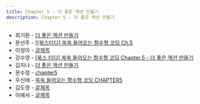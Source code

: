 ```yaml
---
title: Chapter 5 - 더 좋은 액션 만들기
description: Chapter 5 - 더 좋은 액션 만들기
---
```


- 최기환 - [더 좋은 액션 만들기](https://circular-error-a3d.notion.site/aa353f6137804358830af69395c8f380?pvs=4)
- 문선주 - [[[북스터디] 쏙쏙 들어오는 함수형 코딩 Ch.5](https://moonsun-blog.vercel.app/function-5)
- 이정아 - [글제목](링크)
- 강수영 - [[북스 터디] 쏙쏙 들어오는 함수형 코딩 Chapter.5 - 더 좋은 액션 만들기](https://velog.io/@sooyoung15928/%EB%B6%81%EC%8A%A4-%ED%84%B0%EB%94%94-%EC%8F%99%EC%8F%99-%EB%93%A4%EC%96%B4%EC%98%A4%EB%8A%94-%ED%95%A8%EC%88%98%ED%98%95-%EC%BD%94%EB%94%A9-Chapter.5-%EB%8D%94-%EC%A2%8B%EC%9D%80-%EC%95%A1%EC%85%98-%EB%A7%8C%EB%93%A4%EA%B8%B0)
- 김지나 - [더 좋은 액션 만들기](https://zzinao.notion.site/chap5-5bf82f1113974cd79264624c064e5397?pvs=4)
- 문수정 - [chapter5](https://velog.io/@coffeeeee/chapter5)
- 우신애 - [쏙쏙 들어오는 함수형 코딩 CHAPTER5](https://velog.io/@wooshinae/%EC%8F%99%EC%8F%99-%EB%93%A4%EC%96%B4%EC%98%A4%EB%8A%94-%ED%95%A8%EC%88%98%ED%98%95%EC%BD%94%EB%94%A9-CHAPTER5)
- 김도영 - [글제목](링크)
- 이예서 - [글제목](링크)
